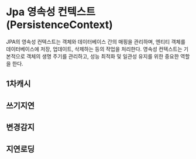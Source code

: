# Jpa 영속성 컨텍스트 (PersistenceContext)

JPA의 영속성 컨텍스트는 객체와 데이터베이스 간의 매핑을 관리하며, 엔티티 객체를 데이터베이스에 저장, 업데이트, 삭제하는 등의 작업을 처리한다. 영속성 컨텍스트는 기본적으로 객체의 생명 주기를 관리하고, 성능 최적화 및 일관성 유지를 위한 중요한 역할을 한다.

## 1차캐시
## 쓰기지연
## 변경감지
## 지연로딩

